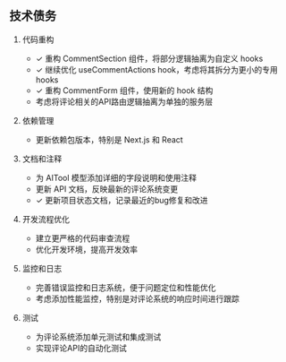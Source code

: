 ## 技术债务

1. 代码重构
   - ✓ 重构 CommentSection 组件，将部分逻辑抽离为自定义 hooks
   - ✓ 继续优化 useCommentActions hook，考虑将其拆分为更小的专用hooks
   - ✓ 重构 CommentForm 组件，使用新的 hook 结构
   - 考虑将评论相关的API路由逻辑抽离为单独的服务层

2. 依赖管理
   - 更新依赖包版本，特别是 Next.js 和 React

3. 文档和注释
   - 为 AITool 模型添加详细的字段说明和使用注释
   - 更新 API 文档，反映最新的评论系统变更
   - ✓ 更新项目状态文档，记录最近的bug修复和改进

4. 开发流程优化
   - 建立更严格的代码审查流程
   - 优化开发环境，提高开发效率

5. 监控和日志
   - 完善错误监控和日志系统，便于问题定位和性能优化
   - 考虑添加性能监控，特别是对评论系统的响应时间进行跟踪

6. 测试
   - 为评论系统添加单元测试和集成测试
   - 实现评论API的自动化测试